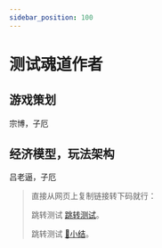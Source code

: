```yaml
---
sidebar_position: 100
---
```


# 测试魂道作者

## 游戏策划
宗博，子厄

## 经济模型，玩法架构
吕老逼，子厄



> 直接从网页上复制链接转下码就行：
> 
> 跳转测试 [跳转测试](/docs/白皮书/基础概念#-三什么是-nft)。
> 
> 跳转测试 [🧠小结](/docs/白皮书/基础概念#-小结)。
